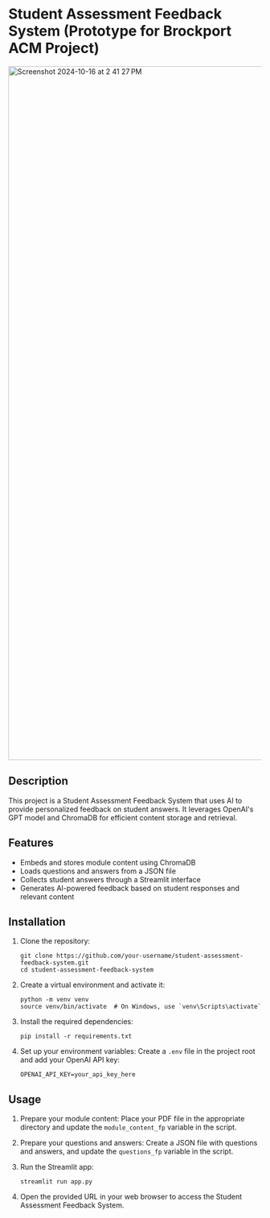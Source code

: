 # Student Assessment Feedback System (Prototype for Brockport ACM Project)
<img width="1379" alt="Screenshot 2024-10-16 at 2 41 27 PM" src="https://github.com/user-attachments/assets/bd888172-72e8-4579-8a58-196a6a2cdb8d">


## Description
This project is a Student Assessment Feedback System that uses AI to provide personalized feedback on student answers. It leverages OpenAI's GPT model and ChromaDB for efficient content storage and retrieval.

## Features
- Embeds and stores module content using ChromaDB
- Loads questions and answers from a JSON file
- Collects student answers through a Streamlit interface
- Generates AI-powered feedback based on student responses and relevant content

## Installation

1. Clone the repository:
   ```
   git clone https://github.com/your-username/student-assessment-feedback-system.git
   cd student-assessment-feedback-system
   ```

2. Create a virtual environment and activate it:
   ```
   python -m venv venv
   source venv/bin/activate  # On Windows, use `venv\Scripts\activate`
   ```

3. Install the required dependencies:
   ```
   pip install -r requirements.txt
   ```

4. Set up your environment variables:
   Create a `.env` file in the project root and add your OpenAI API key:
   ```
   OPENAI_API_KEY=your_api_key_here
   ```

## Usage

1. Prepare your module content:
   Place your PDF file in the appropriate directory and update the `module_content_fp` variable in the script.

2. Prepare your questions and answers:
   Create a JSON file with questions and answers, and update the `questions_fp` variable in the script.

3. Run the Streamlit app:
   ```
   streamlit run app.py
   ```

4. Open the provided URL in your web browser to access the Student Assessment Feedback System.

